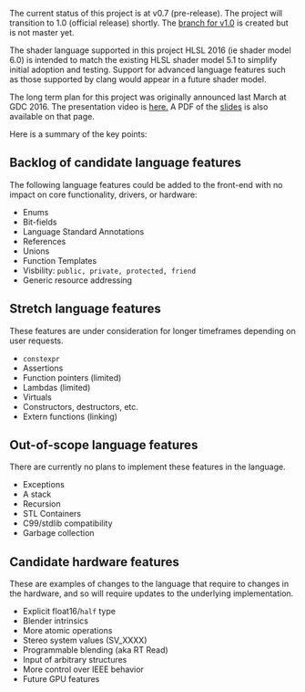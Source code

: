 The current status of this project is at v0.7 (pre-release). The project will transition to 1.0 (official release) shortly. The [branch for v1.0](https://github.com/Microsoft/DirectXShaderCompiler/tree/dxil-v1.0) is created but is not master yet.

The shader language supported in this project HLSL 2016 (ie shader model 6.0) is intended to match the existing HLSL shader model 5.1 to simplify initial adoption and testing.
Support for advanced language features such as those supported by clang would appear in a future shader model.

The long term plan for this project was originally announced last March at GDC 2016.
The presentation video is [here.](https://www.youtube.com/watch?v=dcDDvoauaz0&t=351s)
A PDF of the [slides](http://1drv.ms/1T8iew9) is also available on that page.

Here is a summary of the key points:

## Backlog of candidate language features
The following language features could be added to the front-end with no impact on core functionality, drivers, or hardware:
* Enums
* Bit-fields
* Language Standard Annotations
* References
* Unions
* Function Templates
* Visbility: `public, private, protected, friend`
* Generic resource addressing

## Stretch language features
These features are under consideration for longer timeframes depending on user requests.
* `constexpr`
* Assertions
* Function pointers (limited)
* Lambdas (limited)
* Virtuals
* Constructors, destructors, etc.
* Extern functions (linking)

## Out-of-scope language features
There are currently no plans to implement these features in the language.
* Exceptions
* A stack
* Recursion
* STL Containers
* C99/stdlib compatibility
* Garbage collection

## Candidate hardware features
These are examples of changes to the language that require to changes in the hardware, and so will require updates to the underlying implementation.
* Explicit float16/`half` type
* Blender intrinsics
* More atomic operations
* Stereo system values (SV_XXXX)
* Programmable blending (aka RT Read)
* Input of arbitrary structures
* More control over IEEE behavior
* Future GPU features
